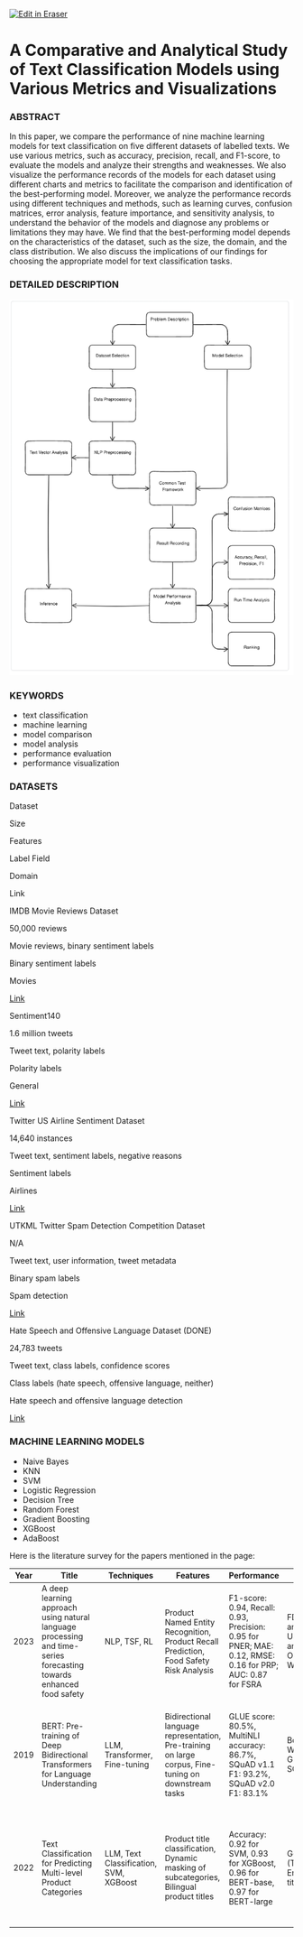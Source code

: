 <p><a target="_blank" href="https://app.eraser.io/workspace/lzNMy7FTtBIm4YmFxroq" id="edit-in-eraser-github-link"><img alt="Edit in Eraser" src="https://firebasestorage.googleapis.com/v0/b/second-petal-295822.appspot.com/o/images%2Fgithub%2FOpen%20in%20Eraser.svg?alt=media&amp;token=968381c8-a7e7-472a-8ed6-4a6626da5501"></a></p>

# A Comparative and Analytical Study of Text Classification Models using Various Metrics and Visualizations
### ABSTRACT
In this paper, we compare the performance of nine machine learning models for text classification on five different datasets of labelled texts. We use various metrics, such as accuracy, precision, recall, and F1-score, to evaluate the models and analyze their strengths and weaknesses. We also visualize the performance records of the models for each dataset using different charts and metrics to facilitate the comparison and identification of the best-performing model. Moreover, we analyze the performance records using different techniques and methods, such as learning curves, confusion matrices, error analysis, feature importance, and sensitivity analysis, to understand the behavior of the models and diagnose any problems or limitations they may have. We find that the best-performing model depends on the characteristics of the dataset, such as the size, the domain, and the class distribution. We also discuss the implications of our findings for choosing the appropriate model for text classification tasks.

### DETAILED DESCRIPTION
![Detailed Description](/.eraser/lzNMy7FTtBIm4YmFxroq___NSX35knPbzTDJN8ATbww765SbPq2___---figure---2Es0-mEUXF5ZQj65QYyAx---figure---h54_7kJ08OF3WOtLWpSwLw.png "Detailed Description")

### KEYWORDS
- text classification
- machine learning
- model comparison
- model analysis
- performance evaluation
- performance visualization
### DATASETS
Dataset

Size

Features

Label Field

Domain

Link

IMDB Movie Reviews Dataset

50,000 reviews

Movie reviews, binary sentiment labels

Binary sentiment labels

Movies

[﻿Link](http://ai.stanford.edu/~amaas/data/sentiment/) 

Sentiment140

1.6 million tweets

Tweet text, polarity labels

Polarity labels

General

[﻿Link](http://help.sentiment140.com/for-students) 

Twitter US Airline Sentiment Dataset

14,640 instances

Tweet text, sentiment labels, negative reasons

Sentiment labels

Airlines

[﻿Link](https://www.kaggle.com/crowdflower/twitter-airline-sentiment) 

UTKML Twitter Spam Detection Competition Dataset

N/A

Tweet text, user information, tweet metadata

Binary spam labels

Spam detection

[﻿Link](https://www.kaggle.com/c/utkmls-twitter-spam-detection-competition) 

Hate Speech and Offensive Language Dataset (DONE)

24,783 tweets

Tweet text, class labels, confidence scores

Class labels (hate speech, offensive language, neither)

Hate speech and offensive language detection

[﻿Link](https://www.kaggle.com/datasets/mrmorj/hate-speech-and-offensive-language-dataset) 

### MACHINE LEARNING MODELS
- Naive Bayes
- KNN
- SVM
- Logistic Regression
- Decision Tree
- Random Forest
- Gradient Boosting
- XGBoost
- AdaBoost

Here is the literature survey for the papers mentioned in the page:

| Year | Title | Techniques | Features | Performance | Dataset | Limitations |
| ---- | ----- | ---------- | -------- | ----------- | ------- | ----------- |
| 2023 | A deep learning approach using natural language processing and time-series forecasting towards enhanced food safety | NLP, TSF, RL | Product Named Entity Recognition, Product Recall Prediction, Food Safety Risk Analysis | F1-score: 0.94, Recall: 0.93, Precision: 0.95 for PNER; MAE: 0.12, RMSE: 0.16 for PRP; AUC: 0.87 for FSRA | FDA recall announcements, USDA recall announcements, OpenFDA API, Weather API | Limited to US data, requires manual labeling for PNER, relies on surrogate data for PRP |
| 2019 | BERT: Pre-training of Deep Bidirectional Transformers for Language Understanding | LLM, Transformer, Fine-tuning | Bidirectional language representation, Pre-training on large corpus, Fine-tuning on downstream tasks | GLUE score: 80.5%, MultiNLI accuracy: 86.7%, SQuAD v1.1 F1: 93.2%, SQuAD v2.0 F1: 83.1% | BooksCorpus, Wikipedia, GLUE, MultiNLI, SQuAD | Requires large amount of compute resources, suffers from pretrain-finetune discrepancy, vulnerable to adversarial attacks |
| 2022 | Text Classification for Predicting Multi-level Product Categories | LLM, Text Classification, SVM, XGBoost | Product title classification, Dynamic masking of subcategories, Bilingual product titles | Accuracy: 0.92 for SVM, 0.93 for XGBoost, 0.96 for BERT-base, 0.97 for BERT-large | Getir dataset (Turkish and English product titles) | Limited to grocery products, requires fine-tuning for each level of categorization, does not consider product descriptions or images |



<!--- Eraser file: https://app.eraser.io/workspace/lzNMy7FTtBIm4YmFxroq --->
